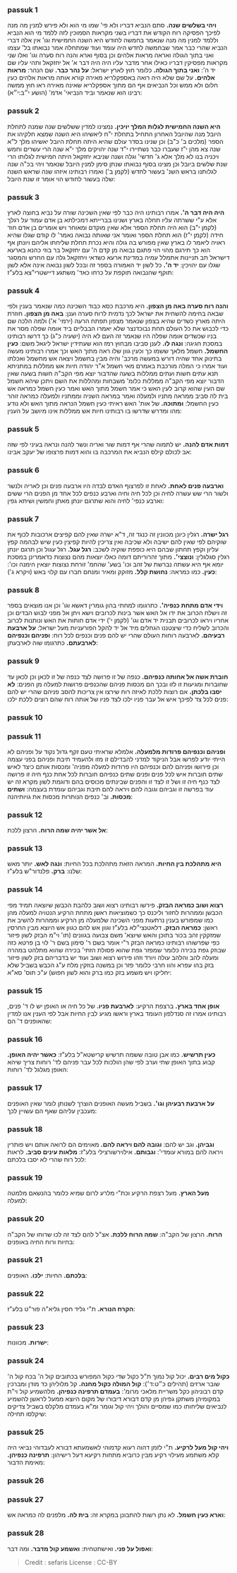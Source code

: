 
### passuk 1
<b>ויהי בשלשים שנה.</b> סתם הנביא דבריו ולא פי' שמו מי הוא ולא פירש למנין מה מנה לפיכך הפסיקה רוח הקודש את דבריו בשני מקראות הסמוכין לזה ללמד מי הוא הנביא וללמד למנין מה מנה שנאמר בחמשה לחודש היא השנה החמישית וגו' אין אלה דברי הנביא שהרי כבר אמר שבחמשה לחדש היה עומד ועוד שמתחלה אמר נבואתו בל' עצמו ואני בתוך הגולה ואראה מראות אלהים וכן בסוף וארא והנה רוח סערה וגו' ואלו שני מקראות מפסיקין דבריו כאילו אחר מדבר עליו היה היה דבר א' אל יחזקאל ותהי עליו שם יד ה':
<b>ואני בתוך הגולה.</b> כלומר חוץ לארץ ישראל:
<b>על נהר כבר.</b> שם הנהר:
<b>מראות אלהים.</b> על שם שלא היה רואה באספקלריא מאירה קורא אותה מראות אלהים כעין חלום ולא ממש וכל הנביאים אף הם מתוך אספקלריא שאינה מאירה ראו חוץ ממשה רבינו הוא שנאמר וביד הנביאי' אדמ' (הושע י״ב:י״א):

### passuk 2
<b>היא השנה החמישית לגלות המלך יויכין.</b> נמצינו למדין ששלשים שנה שמנה לתחלת היובל מנה שהיובל האחרון התחיל בתחלת י"ח ליאשיהו היא השנה שמצא חלקיהו את הספר (מלכים ב' כ"ב) וכן שנינו בסדר עולם שהיא היתה תחלת היובל יאשיהו מלך ל"א שנה צא מהן י"ז שעברו כבר נשתיירו י"ד שנה יהויקים מלך י"א שנה הרי עשרים וחמש ויכניה בנו לא מלך אלא ג' חדשי' וגלה ושנה שניבא יחזקאל היתה חמישית לגלותו הרי שנת שלשים ביובל וכן מצינו בסוף נבואתו שנתן סימן למנין היובל שנאמר ויהי בכ"ה שנה לגלותנו בראש השנ' בעשור לחדש (לקמן ב') ואמרו רבותינו איזהו שנה שראש השנה שלה בעשור לחודש הוי אומר זו שנת היובל:

### passuk 3
<b>היה היה דבר ה'.</b> אמרו רבותינו היה כבר לפי שאין השכינה שורה על נביא בחוצה לארץ אלא ע"י ששרתה עליו תחלה בארץ ושנינו בברייתא דמכילתא בן אדם עמוד על רגלך (לקמן י"ב) הוא היה תחלת הספר אלא שאין מוקדם ומאוחר ויש אומרים בן אדם חוד חידה (לקמן י"ז) הוא תחלת הספר ואומר אני שאותה נבואה נאמר' לו קודם שגלו שהיא ראויה ליאמר לו בארץ שאין מפורש בה גולה והיא נכרת תחלת שליחתו אליהם ויונתן אף הוא כך תירגם מהוי הוי פתגם נבואה מן קדם ה' עם יחזקאל בר בוזי כהנא בארעא דישראל תב תניינות אתמלל עמיה במדינת ארעא כשדאי ויחזקאל גלה עם החרש והמסגר שגלו עם יהויכין:
<b>יד ה'.</b> כל לשון יד האמורה בספר זה ובכל לשון נבואה אינה אלא לשון תוקף שהנבואה תוקפת על כרחו כאד' משתגע דיישטרי"צא בלע"ז:

### passuk 4
<b>והנה רוח סערה באה מן הצפון.</b> היא מרכבת כסא כבוד השכינה כמה שנאמר בענין ולפי שבאה בחימה להשחית את ישראל לכך נדמית לרוח סערה וענן:
<b>באה מן הצפון.</b> חוזרת היתה מארץ כשדים שהיא בצפון שנאמר מצפון תפתח הרעה (ירמי' א') ולמה הלכה שם כדי לכבוש את כל העולם תחת נבוכדנצר שלא יאמרו הבבליים ביד אומה שפלה מסר את בניו שכשדים אומה שפלה היו שנאמר זה העם לא היה (ישעיה כ"ג) כך דרשו רבותינו במסכת חגיגה:
<b>ונגה לו.</b> לענן סביבו מבחוץ רמז הוא שעתידין ישראל ליגאל משם:
<b>כעין החשמל.</b> חשמל מלאך ששמו כך וכעין גוון שלו ראה מתוך האש וכך אמרו רבותינו מעשה בתינוק אחד שהיה דורש במעשה מרכב' והיה מבין בחשמל ויצאה אש מחשמל ואכלתו ועוד אמרו כי המלה מורכבת באמרם מאי חשמל א"ר יהודה חיות אש ממללות במתניתא תנא עתים חשות ועתים ממללות בשעה שהדבור יוצא מפי הקב"ה חשות בשעה שאין הדבור יוצא מפי הקב"ה ממללות כלומ' משבחות ומהללות את השם ויתכן שיהא חשמל שם העין שהוא קרוב לעין האש כי אמר חשמל מתוך האש ואמר כעין חשמל כמראה אש בית לה סביב ממראה מתניו ולמעלה ואמר במראה השניה וממתניו ולמעלה כמראה זוהר כעין החשמל:
<b>ומתוכה.</b> של אות' האש ראיתי כעין חשמל הנראה מתוך האש ולא נודע מהו ומדרש שדרשו בו רבותינו חיות אש ממללות אינו מיושב על הענין:

### passuk 5
<b>דמות אדם להנה.</b> יש לתמוה שהרי אף דמות שור ואריה ונשר להנה ונראה בעיני לפי שזה אב לכולם קילס הנביא את המרכבה בו והוא דמות פרצופו של יעקב אבינו:

### passuk 6
<b>וארבעה פנים לאחת.</b> לאחת זו לפרצוף האדם לבדה היו ארבעה פנים וכן לאריה ולנשר ולשור הרי שש עשרה לחיה וכן לכל חיה וחיה וארבע כנפים לכל אחד מן הפנים הרי ששים וארבע כנפי' לחיה והוא שתרגם יונתן מאתן וחמשין ושיתא גפין:

### passuk 7
<b>רגל ישרה.</b> רגלין כיונן מכוונין זה כנגד זה, ד"א ישרה שאין להם קפיצים ארכובות לכוף את שוקיהם לפי שאין להם ישיבה ולא שכיבה ואין צריכין להיות קפיצין כעין שיש לבהמה קפץ עליון וקפץ תחתון שבהם היא כופפת שוקיה לשכב:
<b>רגל עגל.</b> רגל עגול וכן תרגם יונתן רגלין סגלגלין:
<b>ונוצצי'.</b> מתוך זהרוריתם דומה כאלו יוצאות מהם נצוצות כדאמרינן במסכת יומא אף היא עשתה נברשת של זהב וכו' בשע' שהחמ' זורחת נצוצות יוצאין הימנה וכו':
<b>כעין.</b> כמו כמראה:
<b>נחושת קלל.</b> מזוקק ומאיר ומנחם חברו עם קלוי באש (ויקרא ג'):

### passuk 8
<b>וידי אדם מתחת כנפיה'.</b> כתרגומו למחתי בהון גומרין דאשא וגו' וכן אנו מוצאים בספר זה וישלח הכרוב את ידו אל האש אשר בינות לכרובים וישא ויתן אל מפני לבוש הבדים וכן אחריו ויראו לכרובים תבנית יד אדם וגו' (לקמן י') ידי אדם חותות את האש ונותנות לכרוב והכרוב לשליח כדי שיצטננו הגחלים מיד אל יד להקל הפורעניות מעל ישראל:
<b>על ארבעת רבעיהם.</b> לארבעה רוחות העולם שהרי יש להם פנים וכנפים לכל רוח:
<b>ופניהם וכנפיהם לארבעתם.</b> כתרגומו שוה לארבעתן:

### passuk 9
<b>חוברת אשה אל אחותה כנפיהם.</b> כנפה של זו פרושה לצד כנפה של זו לכאן וכן לכאן עד שחוברות ומגיעות זו לזו ובכך הם מכסות פניהם שהכנפים פרושות למעלה מן הפנים:
<b>לא יסבו בלכתן.</b> אם רוצות ללכת לאיזה רוח שירצו אין צריכות להסב פניהם שהרי יש להם פנים לכל צד לפיכך איש אל עבר פניו ילכו לצד פניו של אותה רוח שהם רוצים ללכת ילכו:

### passuk 10

### passuk 11
<b>ופניהם וכנפיהם פרודות מלמעלה.</b> אלמלא שראיתי טעם זקף גדול נקוד על ופניהם לא הייתי יודע לפרשו אבל הניקוד למדני להבדילם זו מזו ולהעמיד תיבת ופניהם בפני עצמה וכן פירושו ופניהם להם וכנפיהם היו פרודות למעלה מפניה' ומכסות אותם כיצד לאיש שתים חוברות איש לכל פנים ופנים שתים כנפיהם חוברות לכל אחת כנף חיה זו פרושה לצד כנף חיה זו ושל זו לצד זו והפנים שבינתים מכוסים בהם ודוגמת לשון מקרא זה יש עוד בפרשה זו וגביהם וגובה להם ויראה להם תיבת וגביהם עומדת בעצמה:
<b>ושתים מכסות.</b> וב' כנפים הנותרות מכסות את גויותיהנה:

### passuk 12
<b>אל אשר יהיה שמה הרוח.</b> הרצון ללכת:

### passuk 13
<b>היא מתהלכת בין החיות.</b> המראה הזאת מתהלכת בכל החיות:
<b>ונגה לאש.</b> יותר מאש שלנו:
<b>ברק.</b> פלנדור"ש בלע"ז:

### passuk 14
<b>רצוא ושוב כמראה הבזק.</b> פירשו רבותינו רצוא ושוב כלהבת הכבשן שיוצאה תמיד מפי הכבשן וממהרות לחזור וליכנס כך כשמוציאות ראשן מתחת הרקיע הנטויה למעלה מהן כמו שמפורש בענין נרתעות מפני השכינה שלמעלה מן הרקיע וממהרות להשיב את ראשן:
<b>כמראה הבזק.</b> דלאטנצי"לא בלע"ז וגוון אש להם כגוון אש היוצא מבין החרסין שמזקקין זהב בכור בתוכן והאש שיוצא' משם צבועה בגוונים (תו' וי"מ הבזק לשון פיזור כפי שפרשוהו רבותינו כמראה הבזק ר"י אומר בשם ר' סימון בשם ר' לוי בן פרטא כזה שבוזק גפת בכירה כלומר שמפזר גפת שהוא פסולת הזתי' בכירה שהוא מתלהט במהרה ומעלה להב והלהב עולה ויורד וזהו פירוש רצוא ושוב ועוד יש בדבריהם בזק לשון פיזור בזק בהו עפרא והוו חרבי כלומר פזר וכן במשנה בוזקין מלח ע"ג הכבש בשביל שלא יחליקו ויש משמע בזק כמו ברק והוא לשון חפוש) ע"כ תוס' סא"א:

### passuk 15
<b>אופן אחד בארץ.</b> ברצפת הרקיע:
<b>לארבעת פניו.</b> של כל חיה או האופן יש לו ד' פנים, רבותינו אמרו זה סנדלפון העומד בארץ וראשו מגיע לבין החיות אבל לפי הענין אנו למדין שהאופנים ד' הם:

### passuk 16
<b>כעין תרשיש.</b> כמו אבן טובה ששמה תרשיש קרישטא"ל בלע"ז:
<b>כאשר יהיה האופן.</b> קבוע בתוך האופן שתי וערב לפי שהן הולכות לכל עבר פניהם לד' רוחות צריך שיהא האופן מגלגל לד' רוחות:

### passuk 17
<b>על ארבעת רבעיהן וגו'.</b> בשביל מעשה האופנים הוצרך לשנותן לומר שאין האופנים מעכבין עליהם שאף הם עשויין לכך:

### passuk 18
<b>וגביהן.</b> וגב יש להם:
<b>וגובה להם ויראה להם.</b> מאוימים הם לרואה אותם ויש פותרין ויראה להם במורא עומדי':
<b>וגבותם.</b> אילוירשורצילי בלע"ז:
<b>מלאות עינים סביב.</b> לראות לכל רוח שהרי לא יסבו בלכתם:

### passuk 19
<b>מעל הארץ.</b> מעל רצפת הרקיע וכת"י מלרע לרום שמיא כלומר בהנשאם מלמטה למעלה:

### passuk 20
<b>הרוח.</b> הרצון של הקב"ה:
<b>שמה הרוח ללכת.</b> אצ"ל להם לצד זה לכו שרוחו של הקב"ה בחיות ורוח החיה באופנים:

### passuk 21
<b>בלכתם.</b> החיות:
<b>ילכו.</b> האופנים:

### passuk 22
<b>הקרח הנורא.</b> ת"י גליד חסין גליא"ה פור"ט בלע"ז:

### passuk 23
<b>ישרות.</b> מכוונות:

### passuk 24
<b>כקול מים רבים.</b> יכול קול נמוך ת"ל כקול שדי כקול המפורש בכתובים קול ה' בכח קול ה' שובר ארזים (תהילים כ״ט:ד׳):
<b>קול המולה כקול מחנה.</b> קל מלוליהן כד מודן ומברכין קדם רבוניהון כקל משריית מלאכי מרומ':
<b>בעמדם תרפינה כנפיהן.</b> מלהשמיע קול וי"ת במקומיהן משתקן גפיהן מן קדם דבורא דיבורו של מקום היוצא ממעל לראשן להשמיע לנביאים שליחותו כמו שמסיים והולך ויהי קול וגומר ומ"א בעמדם מלקלס בשביל צדיקים שיקלסו תחילה:

### passuk 25
<b>ויהי קול מעל לרקיע.</b> ת"י לזמן דהוה רעוא קדמוהי לאשמעתא דבורא לעבדוהי נביאי היה קלא משתמע מעילוי רקיע מבין כרוביא מתחות רקיעא דעל רישיהון:
<b>תרפינה כנפיהן.</b> מאימת הדבור:

### passuk 26

### passuk 27
<b>וארא כעין חשמל.</b> לא נתן רשות להתבונן במקרא זה:
<b>בית לה.</b> מלפנים לה כמראה אש:

### passuk 28
<b>ואפול על פני.</b> ואישתטחית:
<b>ואשמע קול מדבר.</b> ומה דבר:

>Credit : sefaris
>License : CC-BY